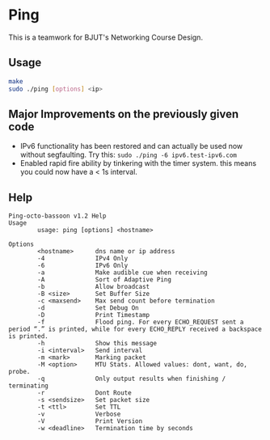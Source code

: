 # Ping

This is a teamwork for BJUT's Networking Course Design.

## Usage

```bash
make
sudo ./ping [options] <ip>
```

## Major Improvements on the previously given code

- IPv6 functionality has been restored and can actually be used now without segfaulting. Try this: `sudo ./ping -6 ipv6.test-ipv6.com`
- Enabled rapid fire ability by tinkering with the timer system. this means you could now have a < 1s interval.

## Help
```
Ping-octo-bassoon v1.2 Help
Usage
        usage: ping [options] <hostname>

Options
        <hostname>      dns name or ip address
        -4              IPv4 Only
        -6              IPv6 Only
        -a              Make audible cue when receiving
        -A              Sort of Adaptive Ping
        -b              Allow broadcast
        -B <size>       Set Buffer Size
        -c <maxsend>    Max send count before termination
        -d              Set Debug On
        -D              Print Timestamp
        -f              Flood ping. For every ECHO_REQUEST sent a period “.” is printed, while for every ECHO_REPLY received a backspace is printed. 
        -h              Show this message
        -i <interval>   Send interval
        -m <mark>       Marking packet
        -M <option>     MTU Stats. Allowed values: dont, want, do, probe.
        -q              Only output results when finishing / terminating
        -r              Dont Route
        -s <sendsize>   Set packet size
        -t <ttl>        Set TTL
        -v              Verbose
        -V              Print Version
        -w <deadline>   Termination time by seconds
```
